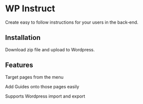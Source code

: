 # WP Instruct

Create easy to follow instructions for your users in the back-end.

## Installation

Download zip file and upload to Wordpress.

## Features

Target pages from the menu

Add Guides onto those pages easily

Supports Wordpress import and export